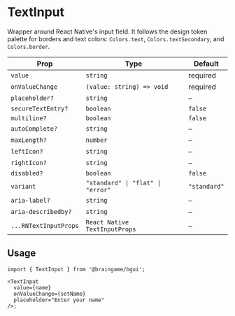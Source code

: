 # TextInput

Wrapper around React Native's input field. It follows the design token palette
for borders and text colors: `Colors.text`, `Colors.textSecondary`, and
`Colors.border`.

| Prop | Type | Default |
| --- | --- | --- |
| `value` | `string` | required |
| `onValueChange` | `(value: string) => void` | required |
| `placeholder?` | `string` | – |
| `secureTextEntry?` | `boolean` | `false` |
| `multiline?` | `boolean` | `false` |
| `autoComplete?` | `string` | – |
| `maxLength?` | `number` | – |
| `leftIcon?` | `string` | – |
| `rightIcon?` | `string` | – |
| `disabled?` | `boolean` | `false` |
| `variant` | `"standard" \| "flat" \| "error"` | `"standard"` |
| `aria-label?` | `string` | – |
| `aria-describedby?` | `string` | – |
| `...RNTextInputProps` | `React Native TextInputProps` | – |

## Usage

```tsx
import { TextInput } from '@braingame/bgui';

<TextInput
  value={name}
  onValueChange={setName}
  placeholder="Enter your name"
/>;
```
